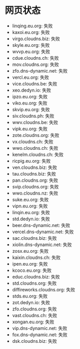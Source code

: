 # 网页状态
- linqing.eu.org: 失败
- kaxoi.eu.org: 失败
- virgo.cloudns.biz: 失败
- skyle.eu.org: 失败
- wvvp.eu.org: 失败
- cdue.cloudns.ch: 失败
- mov.cloudns.org: 失败
- zfo.dns-dynamic.net: 失败
- vercl.eu.org: 失败
- vice.cloudns.be: 失败
- xeo.dedyn.io: 失败
- ipzo.eu.org: 失败
- viko.eu.org: 失败
- skvip.eu.org: 失败
- siv.cloudns.ph: 失败
- wwv.cloudns.be: 失败
- vipk.eu.org: 失败
- zote.cloudns.org: 失败
- vx.cloudns.ch: 失败
- wwo.cloudns.ch: 失败
- kenelm.cloudns.ch: 失败
- ricpig.eu.org: 失败
- ven.cloudns.biz: 失败
- tau.cloudns.biz: 失败
- pan.cloudns.org: 失败
- svip.cloudns.org: 失败
- wwo.cloudns.nz: 失败
- suke.eu.org: 失败
- vipn.eu.org: 失败
- linqin.eu.org: 失败
- std.dedyn.io: 失败
- beer.dns-dynamic.net: 失败
- vercel.dns-dynamic.net: 失败
- sac.cloudns.biz: 失败
- xiolin.dns-dynamic.net: 失败
- zosx.eu.org: 失败
- kaixin.cloudns.ch: 失败
- ipen.eu.org: 失败
- kcoco.eu.org: 失败
- educ.cloudns.biz: 失败
- std.cloudns.org: 失败
- diffireworks.cloudns.org: 失败
- stds.eu.org: 失败
- zot.dedyn.io: 失败
- zfo.cloudns.org: 失败
- vast.cloudns.ch: 失败
- xongan.eu.org: 失败
- vip.dns-dynamic.net: 失败
- fox.dns-dynamic.net: 失败
- dsk.cloudns.biz: 失败
